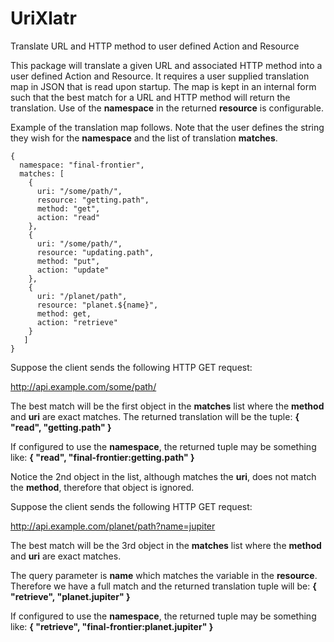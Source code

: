# UriXlatr
Translate URL and HTTP method to user defined Action and Resource

This package will translate a given URL and associated HTTP method into a user defined Action and Resource. It requires a user supplied translation map in JSON that is read upon startup. The map is kept in an internal form such that the best match for a URL and HTTP method will return the translation. Use of the **namespace** in the returned **resource** is configurable.

Example of the translation map follows. Note that the user defines the string they wish for the **namespace** and the list of translation **matches**.

```
{
  namespace: "final-frontier",
  matches: [
    { 
      uri: "/some/path/",
      resource: "getting.path",
      method: "get",
      action: "read"
    },
    { 
      uri: "/some/path/",
      resource: "updating.path",
      method: "put",
      action: "update"
    },
    {
      uri: "/planet/path",
      resource: "planet.${name}",
      method: get,
      action: "retrieve"
    }
   ]
}
```

Suppose the client sends the following HTTP GET request:

http://api.example.com/some/path/

The best match will be the first object in the **matches** list where the **method** and **uri** are exact matches.
The returned translation will be the tuple: **{ "read", "getting.path" }**

If configured to use the **namespace**, the returned tuple may be something like: **{ "read", "final-frontier:getting.path" }**

Notice the 2nd object in the list, although matches the **uri**, does not match the **method**, therefore that object is ignored.

Suppose the client sends the following HTTP GET request:

http://api.example.com/planet/path?name=jupiter

The best match will be the 3rd object in the **matches** list where the **method** and **uri** are exact matches. 

The query parameter is **name** which matches the variable in the **resource**. Therefore we have a full match and the returned translation tuple will be: **{ "retrieve", "planet.jupiter" }**

If configured to use the **namespace**, the returned tuple may be something like: **{ "retrieve", "final-frontier:planet.jupiter" }**

